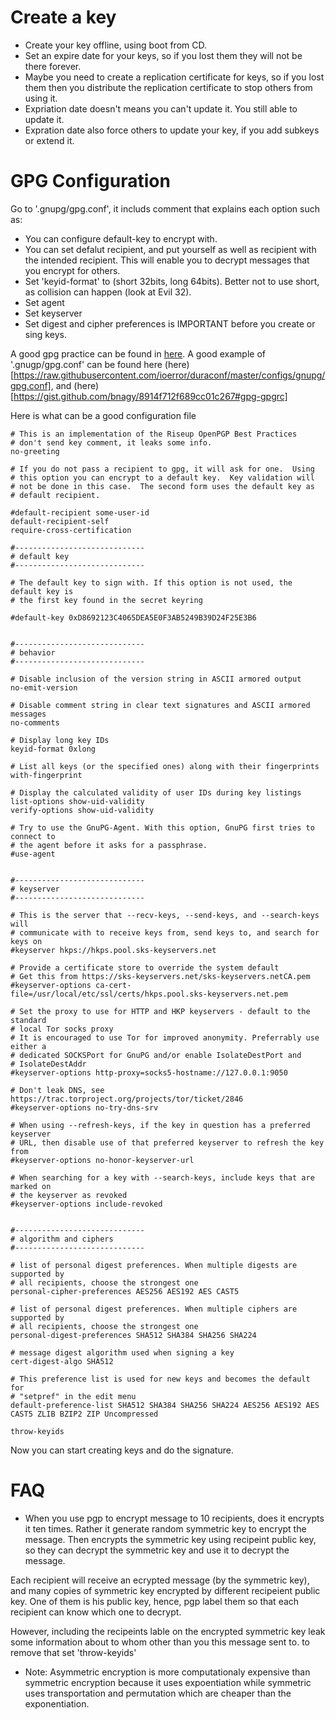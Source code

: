 # Create a key
- Create your key offline, using boot from CD. 
- Set an expire date for your keys, so if you lost them they will not be there forever. 
- Maybe you need to create a replication certificate for keys, so if you lost them 
then you distribute the replication certificate to stop others from using it. 
- Expriation date doesn't means you can't update it. You still able to update it.
- Expration date also force others to update your key, if you add subkeys or extend it. 


# GPG Configuration 
Go to '.gnupg/gpg.conf', it includs comment that explains each option such as:
- You can configure default-key to encrypt with. 
- You can set defalut recipient, and put yourself as well as recipient with the intended recipient. 
This will enable you to decrypt messages that you encrypt for others. 
- Set 'keyid-format' to (short 32bits, long 64bits). Better not to use short, as collision can happen (look at Evil 32).
- Set agent 
- Set keyserver 
- Set digest and cipher preferences is IMPORTANT before you create or sing keys. 

A good gpg practice can be found in [here](https://riseup.net/en/security/message-security/openpgp/best-practices). 
A good example of '.gnugp/gpg.conf' can be found here (here)[https://raw.githubusercontent.com/ioerror/duraconf/master/configs/gnupg/gpg.conf],
and (here)[https://gist.github.com/bnagy/8914f712f689cc01c267#gpg-gpgrc]

Here is what can be a good configuration file
```
# This is an implementation of the Riseup OpenPGP Best Practices
# don't send key comment, it leaks some info. 
no-greeting

# If you do not pass a recipient to gpg, it will ask for one.  Using
# this option you can encrypt to a default key.  Key validation will
# not be done in this case.  The second form uses the default key as
# default recipient.

#default-recipient some-user-id
default-recipient-self
require-cross-certification

#-----------------------------
# default key
#-----------------------------

# The default key to sign with. If this option is not used, the default key is
# the first key found in the secret keyring

#default-key 0xD8692123C4065DEA5E0F3AB5249B39D24F25E3B6


#-----------------------------
# behavior
#-----------------------------

# Disable inclusion of the version string in ASCII armored output
no-emit-version

# Disable comment string in clear text signatures and ASCII armored messages
no-comments

# Display long key IDs
keyid-format 0xlong

# List all keys (or the specified ones) along with their fingerprints
with-fingerprint

# Display the calculated validity of user IDs during key listings
list-options show-uid-validity
verify-options show-uid-validity

# Try to use the GnuPG-Agent. With this option, GnuPG first tries to connect to
# the agent before it asks for a passphrase.
#use-agent


#-----------------------------
# keyserver
#-----------------------------

# This is the server that --recv-keys, --send-keys, and --search-keys will
# communicate with to receive keys from, send keys to, and search for keys on
#keyserver hkps://hkps.pool.sks-keyservers.net

# Provide a certificate store to override the system default
# Get this from https://sks-keyservers.net/sks-keyservers.netCA.pem
#keyserver-options ca-cert-file=/usr/local/etc/ssl/certs/hkps.pool.sks-keyservers.net.pem

# Set the proxy to use for HTTP and HKP keyservers - default to the standard
# local Tor socks proxy
# It is encouraged to use Tor for improved anonymity. Preferrably use either a
# dedicated SOCKSPort for GnuPG and/or enable IsolateDestPort and
# IsolateDestAddr
#keyserver-options http-proxy=socks5-hostname://127.0.0.1:9050

# Don't leak DNS, see https://trac.torproject.org/projects/tor/ticket/2846
#keyserver-options no-try-dns-srv

# When using --refresh-keys, if the key in question has a preferred keyserver
# URL, then disable use of that preferred keyserver to refresh the key from
#keyserver-options no-honor-keyserver-url

# When searching for a key with --search-keys, include keys that are marked on
# the keyserver as revoked
#keyserver-options include-revoked


#-----------------------------
# algorithm and ciphers
#-----------------------------

# list of personal digest preferences. When multiple digests are supported by
# all recipients, choose the strongest one
personal-cipher-preferences AES256 AES192 AES CAST5

# list of personal digest preferences. When multiple ciphers are supported by
# all recipients, choose the strongest one
personal-digest-preferences SHA512 SHA384 SHA256 SHA224

# message digest algorithm used when signing a key
cert-digest-algo SHA512

# This preference list is used for new keys and becomes the default for
# "setpref" in the edit menu
default-preference-list SHA512 SHA384 SHA256 SHA224 AES256 AES192 AES CAST5 ZLIB BZIP2 ZIP Uncompressed

throw-keyids
```

Now you can start creating keys and do the signature. 

# FAQ
- When you use pgp to encrypt message to 10 recipients, does it encrypts it ten times.
Rather it generate random symmetric key to encrypt the message. 
Then encrypts the symmetric key using recipeint public key, so they can decrypt the symmetric key and use it to decrypt the message. 

Each recipient will receive an ecrypted message (by the symmetric key), and many copies of symmetric key encrypted by different recipeient 
public key. One of them is his public key, hence, pgp label them so that each recipient can know which one to decrypt.

However, including the recipeints lable on the encrypted symmetric key leak some information about to whom other than you this message sent to. 
to remove that set 'throw-keyids'

- Note: Asymmetric encryption is more computationaly expensive than symmetric encryption because it uses expoentiation while symmetric uses
transportation and permutation which are cheaper than the exponentiation. 
